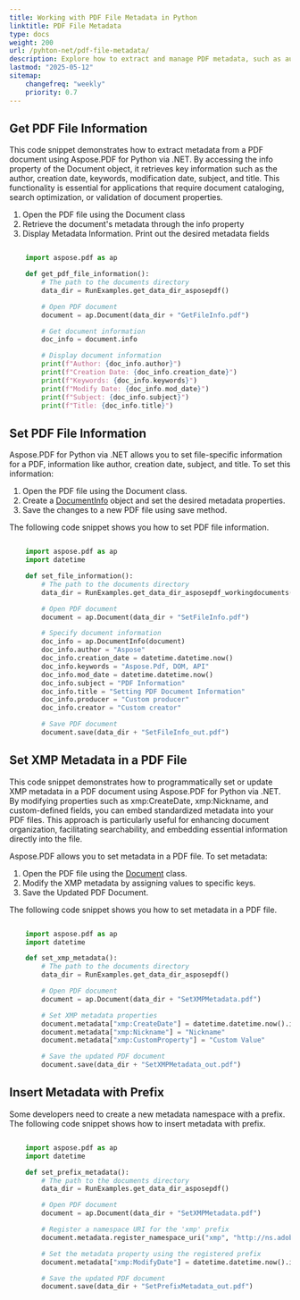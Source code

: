 ```yaml
---
title: Working with PDF File Metadata in Python
linktitle: PDF File Metadata
type: docs
weight: 200
url: /pyhton-net/pdf-file-metadata/
description: Explore how to extract and manage PDF metadata, such as author and title, in Python using Aspose.PDF.
lastmod: "2025-05-12"
sitemap:
    changefreq: "weekly"
    priority: 0.7
---
```


## Get PDF File Information

This code snippet demonstrates how to extract metadata from a PDF document using Aspose.PDF for Python via .NET. By accessing the info property of the Document object, it retrieves key information such as the author, creation date, keywords, modification date, subject, and title. This functionality is essential for applications that require document cataloging, search optimization, or validation of document properties.

1. Open the PDF file using the Document class
1. Retrieve the document's metadata through the info property
1. Display Metadata Information. Print out the desired metadata fields

```python

    import aspose.pdf as ap

    def get_pdf_file_information():
        # The path to the documents directory
        data_dir = RunExamples.get_data_dir_asposepdf()

        # Open PDF document
        document = ap.Document(data_dir + "GetFileInfo.pdf")

        # Get document information
        doc_info = document.info

        # Display document information
        print(f"Author: {doc_info.author}")
        print(f"Creation Date: {doc_info.creation_date}")
        print(f"Keywords: {doc_info.keywords}")
        print(f"Modify Date: {doc_info.mod_date}")
        print(f"Subject: {doc_info.subject}")
        print(f"Title: {doc_info.title}")
```

## Set PDF File Information

Aspose.PDF for Python via .NET allows you to set file-specific information for a PDF, information like author, creation date, subject, and title. To set this information:

1. Open the PDF file using the Document class.
1. Create a [DocumentInfo]() object and set the desired metadata properties.
1. Save the changes to a new PDF file using save method.

The following code snippet shows you how to set PDF file information.

```python

    import aspose.pdf as ap
    import datetime

    def set_file_information():
        # The path to the documents directory
        data_dir = RunExamples.get_data_dir_asposepdf_workingdocuments()

        # Open PDF document
        document = ap.Document(data_dir + "SetFileInfo.pdf")

        # Specify document information
        doc_info = ap.DocumentInfo(document)
        doc_info.author = "Aspose"
        doc_info.creation_date = datetime.datetime.now()
        doc_info.keywords = "Aspose.Pdf, DOM, API"
        doc_info.mod_date = datetime.datetime.now()
        doc_info.subject = "PDF Information"
        doc_info.title = "Setting PDF Document Information"
        doc_info.producer = "Custom producer"
        doc_info.creator = "Custom creator"

        # Save PDF document
        document.save(data_dir + "SetFileInfo_out.pdf")
```

## Set XMP Metadata in a PDF File

This code snippet demonstrates how to programmatically set or update XMP metadata in a PDF document using Aspose.PDF for Python via .NET. By modifying properties such as xmp:CreateDate, xmp:Nickname, and custom-defined fields, you can embed standardized metadata into your PDF files. This approach is particularly useful for enhancing document organization, facilitating searchability, and embedding essential information directly into the file.

Aspose.PDF allows you to set metadata in a PDF file. To set metadata:

1. Open the PDF file using the [Document](https://reference.aspose.com/pdf/python-net/aspose.pdf/document/) class.
1. Modify the XMP metadata by assigning values to specific keys.
1. Save the Updated PDF Document.

The following code snippet shows you how to set metadata in a PDF file.

```python 

    import aspose.pdf as ap
    import datetime

    def set_xmp_metadata():
        # The path to the documents directory
        data_dir = RunExamples.get_data_dir_asposepdf()

        # Open PDF document
        document = ap.Document(data_dir + "SetXMPMetadata.pdf")

        # Set XMP metadata properties
        document.metadata["xmp:CreateDate"] = datetime.datetime.now().isoformat()
        document.metadata["xmp:Nickname"] = "Nickname"
        document.metadata["xmp:CustomProperty"] = "Custom Value"

        # Save the updated PDF document
        document.save(data_dir + "SetXMPMetadata_out.pdf")
```

## Insert Metadata with Prefix

Some developers need to create a new metadata namespace with a prefix. The following code snippet shows how to insert metadata with prefix.

```python

    import aspose.pdf as ap
    import datetime

    def set_prefix_metadata():
        # The path to the documents directory
        data_dir = RunExamples.get_data_dir_asposepdf()

        # Open PDF document
        document = ap.Document(data_dir + "SetXMPMetadata.pdf")

        # Register a namespace URI for the 'xmp' prefix
        document.metadata.register_namespace_uri("xmp", "http://ns.adobe.com/xap/1.0/")

        # Set the metadata property using the registered prefix
        document.metadata["xmp:ModifyDate"] = datetime.datetime.now().isoformat()  # ISO 8601 format

        # Save the updated PDF document
        document.save(data_dir + "SetPrefixMetadata_out.pdf")
```